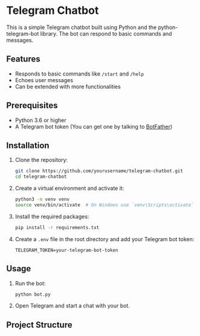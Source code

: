 # Telegram Chatbot

This is a simple Telegram chatbot built using Python and the python-telegram-bot library. The bot can respond to basic commands and messages.

## Features

- Responds to basic commands like `/start` and `/help`
- Echoes user messages
- Can be extended with more functionalities

## Prerequisites

- Python 3.6 or higher
- A Telegram bot token (You can get one by talking to [BotFather](https://core.telegram.org/bots#botfather))

## Installation

1. Clone the repository:
    ```bash
    git clone https://github.com/yourusername/telegram-chatbot.git
    cd telegram-chatbot
    ```

2. Create a virtual environment and activate it:
    ```bash
    python3 -m venv venv
    source venv/bin/activate  # On Windows use `venv\Scripts\activate`
    ```

3. Install the required packages:
    ```bash
    pip install -r requirements.txt
    ```

4. Create a `.env` file in the root directory and add your Telegram bot token:
    ```env
    TELEGRAM_TOKEN=your-telegram-bot-token
    ```

## Usage

1. Run the bot:
    ```bash
    python bot.py
    ```

2. Open Telegram and start a chat with your bot.

## Project Structure
